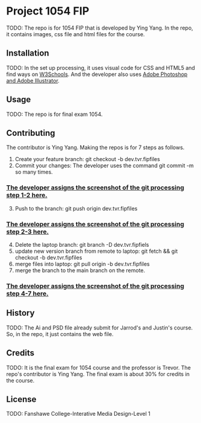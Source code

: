# Project 1054 FIP

TODO: The repo is for 1054 FIP that is developed by Ying Yang. In the repo, it contains images, css file and html files for the course.

## Installation
TODO: In the set up processing, it uses visual code for CSS and HTML5 and find ways on [W3Schools](https://www.w3schools.com/). 
And the developer also uses [Adobe Photoshop and Adobe Illustrator](https://www.adobe.com/ca_fr/).

## Usage
TODO: The repo is for final exam 1054.

## Contributing
The contributor is Ying Yang. Making the repos is for 7 steps as follows.

1. Create your feature branch: git checkout -b dev.tvr.fipfiles
2. Commit your changes: The developer uses the command git commit -m so many times. 
### [The developer assigns the screenshot of the git processing step 1-2 here.](includes/Capture2.1.PNG)

3. Push to the branch: git push origin dev.tvr.fipfiles
### [The developer assigns the screenshot of the git processing step 2-3 here.](PAGE2_index.html)
4. Delete the laptop branch: git branch -D dev.tvr.fipfiels
5. update new version branch from remote to laptop: git fetch && git checkout -b dev.tvr.fipfiles
6. merge files into laptop: git pull origin -b dev.tvr.fipfiles
7. merge the branch to the main branch on the remote.
### [The developer assigns the screenshot of the git processing step 4-7 here.](includes/Capture2.3.PNG)

## History
TODO: The Ai and PSD file already submit for Jarrod's and Justin's course. So, in the repo, it just contains the web file.

## Credits
TODO: It is the final exam for 1054 course and the professor is Trevor. The repo's contributor is Ying Yang. The final exam is about 30% for credits in the  course.

## License
TODO: Fanshawe College-Interative Media Design-Level 1 
